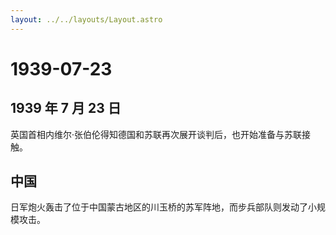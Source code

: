 ```yaml
---
layout: ../../layouts/Layout.astro
---
```


# 1939-07-23

## 1939 年 7 月 23 日

英国首相内维尔·张伯伦得知德国和苏联再次展开谈判后，也开始准备与苏联接触。

## 中国

日军炮火轰击了位于中国蒙古地区的川玉桥的苏军阵地，而步兵部队则发动了小规模攻击。